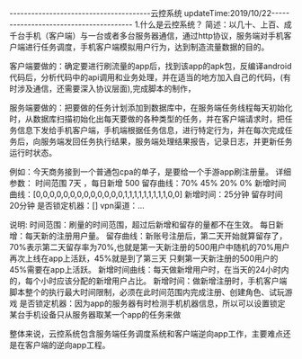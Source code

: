 ---------------------------------------云控系统 updateTime:2019/10/22---------------------------------------
1.什么是云控系统？
简述：以几十、上百、成千台手机（客户端）与一台或者多台服务器通信，通过http协议，服务端对手机客户端进行任务调度，手机客户端模拟用户行为，达到制造流量数据的目的。

客户端要做的：确定要进行刷流量的app后，找到该app的apk包，反编译android代码后，分析代码中的api调用和业务处理，并在适当的地方加入自己的代码，(有时涉及通信，还需要深入协议层面),完成脚本的制作，

服务端要做的：把要做的任务计划添加到数据库中，在服务端任务线程每天初始化时，从数据库扫描初始化出每天要做的各种类型的任务，并在客户端请求时，把任务信息下发给手机客户端，手机端根据任务信息，进行特定行为，并在每次完成任务后，向服务端发回任务执行结果，服务端处理结果报告，记录日志，并更新任务运行时状态。

例如：今天商务接到一个普通包cpa的单子，是要给一个手游app刷注册量。
详细参数：
时间范围 7天 ，每日新增 500  留存曲线：70% 45% 20% 0%  新增时间曲线：[0,0,0,0,0,0,0,0,0,0,0,0,0,1,1,1,1,1,1,1,1,1,0,0] 新增时间：25分钟 留存时间 20分钟 是否锁定机器：[]  vpn渠道：...

说明:
时间范围：刷量的时间范围，超过后新增和留存的量都不在生效。
每日新增：每天新的注册用户量。
留存曲线：新账号注册后，第二天开始就算留存了，70%表示第二天留存率为70%,也就是第一天新注册的500用户中随机的70%用户再次上线在app上活跃，45%就是到了第三天            只剩第一天新注册的500用户的45%需要在app上活跃。
新增时间曲线：每天做新增用户时，在当天的24小时内的，每个小时应该分配的新增用户占比。
新增时间：做新增注册时，手机客户端脚本整个的执行最大时间限制，必须在此时间范围内完成注册、创建角色、试玩游戏
是否锁定机器：因为app的服务器有时检测手机机器信息，所以可以设置锁定某台手机设备只从服务器取某一个app的任务来做

整体来说，云控系统包含服务端任务调度系统和客户端逆向app工作，主要难点还是在客户端的逆向app工程。
